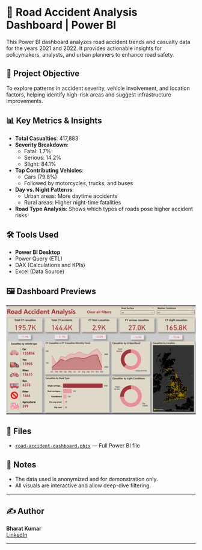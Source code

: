 # 🚗 Road Accident Analysis Dashboard | Power BI

This Power BI dashboard analyzes road accident trends and casualty data for the years 2021 and 2022. It provides actionable insights for policymakers, analysts, and urban planners to enhance road safety.

## 📌 Project Objective

To explore patterns in accident severity, vehicle involvement, and location factors, helping identify high-risk areas and suggest infrastructure improvements.

## 📊 Key Metrics & Insights

- **Total Casualties**: 417,883
- **Severity Breakdown**:
  - Fatal: 1.7%
  - Serious: 14.2%
  - Slight: 84.1%
- **Top Contributing Vehicles**: 
  - Cars (79.8%)
  - Followed by motorcycles, trucks, and buses
- **Day vs. Night Patterns**:
  - Urban areas: More daytime accidents
  - Rural areas: Higher night-time fatalities
- **Road Type Analysis**: Shows which types of roads pose higher accident risks

## 🛠 Tools Used

- **Power BI Desktop**
- Power Query (ETL)
- DAX (Calculations and KPIs)
- Excel (Data Source)

## 🖼️ Dashboard Previews

<img src="Images/Dashboard_Overview.png" alt="Dashboard Overview" width="800"/>

## 📁 Files

- [`road-accident-dashboard.pbix`](Dashboard/road-accident-dashboard.pbix) — Full Power BI file

## 📌 Notes

- The data used is anonymized and for demonstration only.
- All visuals are interactive and allow deep-dive filtering.

---

## ✍️ Author

**Bharat Kumar**  
[LinkedIn](https://www.linkedin.com/in/bharat-kumar-bh)

---
